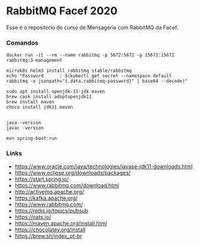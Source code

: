 # RabbitMQ Facef 2020
Esse é o repositorio do curso de Mensageria com RabbitMQ da Facef.


### Comandos
```
docker run -it --rm --name rabbitmq -p 5672:5672 -p 15672:15672 rabbitmq:3-management

microk8s helm3 install rabbitmq stable/rabbitmq
echo "Password      : $(kubectl get secret --namespace default rabbitmq -o jsonpath="{.data.rabbitmq-password}" | base64 --decode)"

sudo apt install openjdk-11-jdk maven
brew cask install adoptopenjdk11
brew install maven
choco install jdk11 maven


java -version
javac -version

mvn spring-boot:run

```
### Links
- https://www.oracle.com/java/technologies/javase-jdk11-downloads.html
- https://www.eclipse.org/downloads/packages/
- https://start.spring.io/ 
- https://www.rabbitmq.com/download.html
- http://activemq.apache.org/
- https://kafka.apache.org/
- https://www.rabbitmq.com/
- https://redis.io/topics/pubsub
- https://nats.io/
- https://maven.apache.org/install.html
- https://chocolatey.org/install
- https://brew.sh/index_pt-br